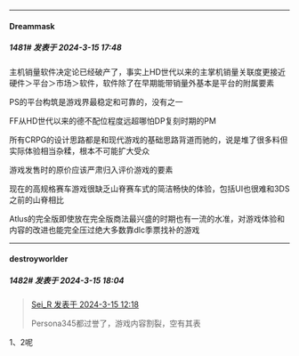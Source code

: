 ﻿
*****

####  Dreammask  
##### 1481#       发表于 2024-3-15 17:48

主机销量软件决定论已经破产了，事实上HD世代以来的主掌机销量关联度更接近硬件＞平台＞市场＞软件，软件除了在早期能带销量外基本是平台的附属要素

PS的平台构筑是游戏界最稳定和可靠的，没有之一

FF从HD世代以来的德不配位程度远超哪怕DP复刻时期的PM

所有CRPG的设计思路都是和现代游戏的基础思路背道而驰的，说是堆了很多料但实际体验相当杂糅，根本不可能扩大受众

游戏发售时的原价应该严肃归入评价游戏的要素

现在的高规格赛车游戏很缺乏山脊赛车式的简洁畅快的体验，包括UI也很难和3DS之前的山脊相比

Atlus的完全版即使放在完全版商法最兴盛的时期也有一流的水准，对游戏体验和内容的改进也能完全压过绝大多数靠dlc季票找补的游戏


*****

####  destroyworlder  
##### 1482#       发表于 2024-3-15 18:04

<blockquote><a href="httphttps://bbs.saraba1st.com/2b/forum.php?mod=redirect&amp;goto=findpost&amp;pid=64261556&amp;ptid=2012549" target="_blank">Sei_R 发表于 2024-3-15 12:18</a>

Persona345都过誉了，游戏内容割裂，空有其表</blockquote>
1、2呢

